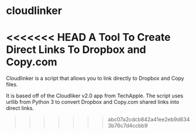 cloudlinker
===========

<<<<<<< HEAD
A Tool To Create Direct Links To Dropbox and Copy.com
=======
Cloudlinker is a script that allows you to link directly to Dropbox and Copy files.

It is based off of the Cloudliker v2.0 app from TechApple. The script uses urllib from Python 3 to convert Dropbox and Copy.com shared links into direct links.
>>>>>>> abc07a2cdcb842a41ee2eb9d6343b76c7d4ccbb9
